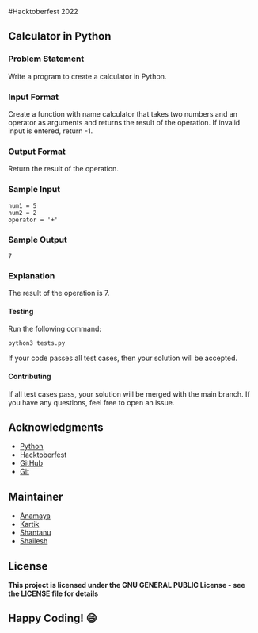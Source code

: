 #Hacktoberfest 2022
## Calculator in Python

### Problem Statement
Write a program to create a calculator in Python.

### Input Format
Create a function with name calculator that takes two numbers and an operator as arguments and returns the result of the operation. If invalid input is entered, return -1.

### Output Format
Return the result of the operation.

### Sample Input
```
num1 = 5
num2 = 2
operator = '+'
```

### Sample Output
```
7
```

### Explanation
The result of the operation is 7.


#### Testing
Run the following command:
```
python3 tests.py
```
If your code passes all test cases, then your solution will be accepted.

#### Contributing
If all test cases pass, your solution will be merged with the main branch. If you have any questions, feel free to open an issue.

## Acknowledgments
- [Python](https://www.python.org/)
- [Hacktoberfest](https://hacktoberfest.digitalocean.com/)
- [GitHub](https://github.com)
- [Git](https://git-scm.com/)

## Maintainer
- [Anamaya](https://www.linkedin.com/in/anamaya1729/)
- [Kartik](https://github.com/kartik007007)
- [Shantanu](https://github.com/neutralWire)
- [Shailesh](https://github.com/ShaileshKumar007)

## License
**This project is licensed under the GNU GENERAL PUBLIC License - see the [LICENSE](../../LICENSE) file for details**

## Happy Coding! :smile: